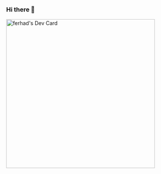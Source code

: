 ### Hi there 👋

<!--
**ferhadquluzade/ferhadquluzade** is a ✨ _special_ ✨ repository because its `README.md` (this file) appears on your GitHub profile.

Here are some ideas to get you started:

- 🔭 I’m currently working on ...
- 🌱 I’m currently learning ...
- 👯 I’m looking to collaborate on ...
- 🤔 I’m looking for help with ...
- 💬 Ask me about ...
- 📫 How to reach me: ...
- 😄 Pronouns: ...
- ⚡ Fun fact: ...
-->
<a href="https://app.daily.dev/qulizada"><img src="https://api.daily.dev/devcards/39b74056b5ba4ec4bdb4d9f51cda415d.png?r=yu0" width="400" alt="ferhad's Dev Card"/></a>
